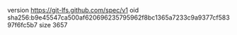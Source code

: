 version https://git-lfs.github.com/spec/v1
oid sha256:b9e45547ca500af620696235795962f8bc1365a7233c9a9377cf58397f6fc5b7
size 3657
